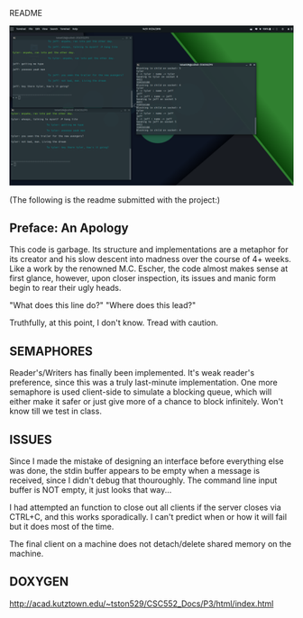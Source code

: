 README

[![Server and two clients in action](https://github.com/tston529/CSC552/raw/master/Project%203/unixproject3.png)](#server)


(The following is the readme submitted with the project:)

Preface: An Apology
-------------------
This code is garbage.  Its structure and implementations
are a metaphor for its creator and his slow descent into 
madness over the course of 4+ weeks.  Like a work by the
renowned M.C. Escher, the code almost makes sense at first
glance, however, upon closer inspection, its issues and
manic form begin to rear their ugly heads. 

"What does this line do?" "Where does this lead?"

Truthfully, at this point, I don't know. Tread with caution.

SEMAPHORES
----------
Reader's/Writers has finally been implemented.  It's weak
reader's preference, since this was a truly last-minute
implementation.  One more semaphore is used client-side
to simulate a blocking queue, which will either make it 
safer or just give more of a chance to block infinitely. 
Won't know till we test in class.

ISSUES
------
Since I made the mistake of designing an interface before
everything else was done, the stdin buffer appears to be
empty when a message is received, since I didn't debug
that thouroughly.  The command line input buffer is NOT
empty, it just looks that way...

I had attempted an function to close out all clients
if the server closes via CTRL+C, and this works
sporadically.  I can't predict when or how it will fail
but it does most of the time.

The final client on a machine does not detach/delete
shared memory on the machine.

DOXYGEN
-------
http://acad.kutztown.edu/~tston529/CSC552_Docs/P3/html/index.html
